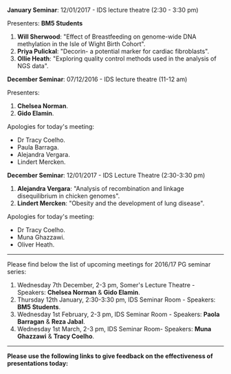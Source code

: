 **January Seminar**: 12/01/2017 - IDS lecture theatre (2:30 - 3:30 pm)

Presenters:
**BM5 Students**
1. **Will Sherwood**: "Effect of Breastfeeding on genome-wide DNA methylation in the Isle of Wight Birth Cohort".
2. **Priya Pulickal**: "Decorin- a potential marker for cardiac fibroblasts".
3. **Ollie Heath**: "Exploring quality control methods used in the analysis of NGS data".

**December Seminar**: 07/12/2016 - IDS lecture theatre (11-12 am)

Presenters:
1. **Chelsea Norman**.
2. **Gido Elamin**.

Apologies for today's meeting:
* Dr Tracy Coelho.
* Paula Barraga.
* Alejandra Vergara.
* Lindert Mercken.

**December Seminar**: 12/01/2017 - IDS Lecture Theatre (2:30-3:30 pm)

1. **Alejandra Vergara**: "Analysis of recombination and linkage disequilibrium in chicken genomes".
2. **Lindert Mercken**: "Obesity and the development of lung disease".

Apologies for today's meeting:
* Dr Tracy Coelho.
* Muna Ghazzawi.
* Oliver Heath.

***
Please find below the list of upcoming meetings for 2016/17 PG seminar series:

1. Wednesday 7th December, 2-3 pm, Somer's Lecture Theatre - Speakers: **Chelsea Norman** & **Gido Elamin**.
2. Thursday 12th January, 2:30-3:30 pm, IDS Seminar Room - Speakers: **BM5 Students**.
3. Wednesday 1st February, 2-3 pm, IDS Seminar Room - Speakers: **Paola Barragan** & **Reza Jabal**.
4. Wednesday 1st March, 2-3 pm, IDS Seminar Room- Speakers: **Muna Ghazzawi** & **Tracy Coelho**.

***



**Please use the following links to give feedback on the effectiveness of presentations today:**


